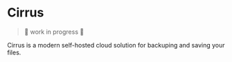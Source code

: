 # Cirrus

> :wrench: work in progress :wrench:

Cirrus is a modern self-hosted cloud solution for backuping and saving your files.
